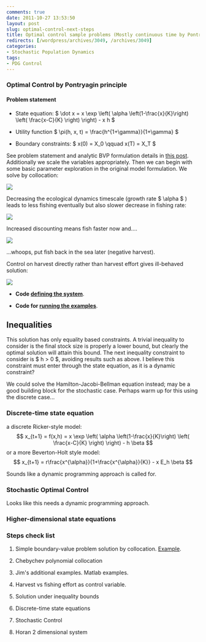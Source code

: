 ```yaml
---
comments: true
date: 2011-10-27 13:53:50
layout: post
slug: optimal-control-next-steps
title: Optimal control sample problems (Mostly continuous time by Pontryagin principle)
redirects: [/wordpress/archives/3049, /archives/3049]
categories:
- Stochastic Population Dynamics
tags:
- PDG Control
---
```


###  Optimal Control by Pontryagin principle 





#### Problem statement 





	
  * State equation: $ \dot x = x \exp \left( \alpha \left(1-\frac{x}{K}\right) \left( \frac{x-C}{K} \right) \right) - x h $


	
  * Utility function $ \pi(h, x, t) = \frac{h^{1+\gamma}}{1+\gamma} $


	
  * Boundary constraints: $ x(0) = X_0 \qquad x(T) = X_T $




See problem statement and analytic BVP formulation details in [this post](http://www.carlboettiger.info/archives/3001).  Additionally we scale the variables appropriately.  Then we can begin with some basic parameter exploration in the original model formulation.  We solve by collocation: 


![]( http://farm7.staticflickr.com/6232/6286772118_872b47a7f7_o.png )


Decreasing the ecological dynamics timescale (growth rate $ \alpha $ ) leads to less fishing eventually but also slower decrease in fishing rate:

![]( http://farm7.staticflickr.com/6046/6286772066_b37c2e7588_o.png )


Increased discounting means fish faster now and....

![]( http://farm7.staticflickr.com/6223/6286391925_da5987dce6_o.png )


...whoops, put fish back in the sea later (negative harvest).

Control on harvest directly rather than harvest effort gives ill-behaved solution:

![]( http://farm7.staticflickr.com/6094/6287043786_05e270fa1d_o.png )






	
  * **Code [defining the system](https://github.com/cboettig/pdg_control/blob/1fb870e5a22a54fdb44f8e25ad65a74822c60188/training_prob2_collocation.R)**.


	
  * **Code for [running the examples](https://github.com/cboettig/pdg_control/blob/1fb870e5a22a54fdb44f8e25ad65a74822c60188/run_collocation.R)**.







##  Inequalities 



This solution has only equality based constraints. A trivial inequality to consider is the final stock size is properly a lower bound, but clearly the optimal solution will attain this bound.  The next inequality constraint to consider is $ h > 0 $, avoiding results such as above.  I believe this constraint must enter through the state equation, as it is a dynamic constraint?

We could solve the Hamilton-Jacobi-Bellman equation instead; may be a good building block for the stochastic case.  Perhaps warm up for this using the discrete case...




###  Discrete-time state equation 



a discrete Ricker-style model:
$$ x_{t+1} = f(x,h) = x \exp \left( \alpha \left(1-\frac{x}{K}\right) \left( \frac{x-C}{K} \right) \right) - h \beta $$
or a more Beverton-Holt style model:
$$ x_{t+1} = r\frac{x^{\alpha}}{1+\frac{x^{\alpha}}{K}} - x E_h \beta $$

Sounds like a dynamic programming approach is called for.  




###  Stochastic Optimal Control 


Looks like this needs a dynamic programming approach.  




###  Higher-dimensional state equations 







###  Steps check list 





	
  1. Simple boundary-value problem solution by collocation. [Example](http://www.carlboettiger.info/archives/3001).

	
  2. Chebychev polynomial collocation

	
  3. Jim's additional examples. Matlab examples.

	
  4. Harvest vs fishing effort as control variable.

	
  5. Solution under inequality bounds

	
  6. Discrete-time state equations

	
  7. Stochastic Control

	
  8. Horan 2 dimensional system









